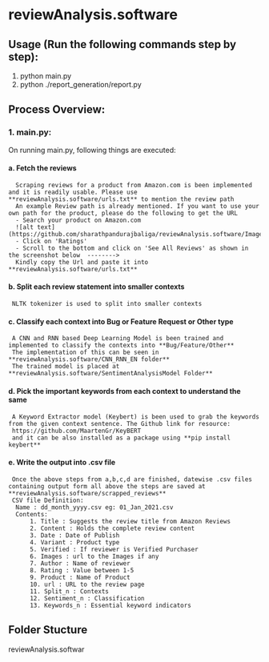 # reviewAnalysis.software
## Usage (Run the following commands step by step):
1. python main.py 
2. python ./report_generation/report.py

## Process Overview:
### 1. main.py:
   On running main.py, following things are executed:
#### a. Fetch the reviews
      Scraping reviews for a product from Amazon.com is been implemented and it is readily usable. Please use **reviewAnalysis.software/urls.txt** to mention the review path
      An example Review path is already mentioned. If you want to use your own path for the product, please do the following to get the URL
      - Search your product on Amazon.com
      ![alt text](https://github.com/sharathpandurajbaliga/reviewAnalysis.software/Images/1.PNG)
      - Click on 'Ratings'
      - Scroll to the bottom and click on 'See All Reviews' as shown in the screenshot below  --------> 
      Kindly copy the Url and paste it into **reviewAnalysis.software/urls.txt**
#### b. Split each review statement into smaller contexts
     NLTK tokenizer is used to split into smaller contexts
#### c. Classify each context into Bug or Feature Request or Other type
     A CNN and RNN based Deep Learning Model is been trained and implemented to classify the contexts into **Bug/Feature/Other**
     The implementation of this can be seen in **reviewAnalysis.software/CNN_RNN_EN folder**
     The trained model is placed at **reviewAnalysis.software/SentimentAnalysisModel Folder**
#### d. Pick the important keywords from each context to understand the same
     A Keyword Extractor model (Keybert) is been used to grab the keywords from the given context sentence. The Github link for resource:
     https://github.com/MaartenGr/KeyBERT
     and it can be also installed as a package using **pip install keybert**
#### e. Write the output into .csv file
     Once the above steps from a,b,c,d are finished, datewise .csv files containing output form all above the steps are saved at **reviewAnalysis.software/scrapped_reviews**
     CSV file Definition:
      Name : dd_month_yyyy.csv eg: 01_Jan_2021.csv
      Contents:
          1. Title : Suggests the review title from Amazon Reviews
          2. Content : Holds the complete review content
          3. Date : Date of Publish
          4. Variant : Product type
          5. Verified : If reviewer is Verified Purchaser
          6. Images : url to the Images if any
          7. Author : Name of reviewer
          8. Rating : Value between 1-5
          9. Product : Name of Product
          10. url : URL to the review page
          11. Split_n : Contexts
          12. Sentiment_n : Classification 
          13. Keywords_n : Essential keyword indicators
       
          
    
    

## Folder Stucture

reviewAnalysis.softwar
